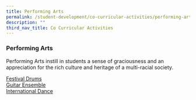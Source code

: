 ```yaml
---
title: Performing Arts
permalink: /student-development/co-curricular-activities/performing-arts/
description: ""
third_nav_title: Co Curricular Activities
---
```

### Performing Arts
Performing Arts instill in students a sense of graciousness and an appreciation for the rich culture and heritage of a multi-racial society.

<a target="_blank" href="/files/CCA2023/fd_info.png">Festival Drums</a><br>
<a target="_blank" href="/files/CCA2023/ge_info.jpg">Guitar Ensemble</a><br>
<a target="_blank" href="/files/CCA2023/dance_info.jpg">International Dance</a><br>